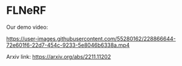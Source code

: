 # FLNeRF
Our demo video:





https://user-images.githubusercontent.com/55280162/228866644-72e601f6-22d7-454c-9233-5e8046b6338a.mp4



Arxiv link: https://arxiv.org/abs/2211.11202
